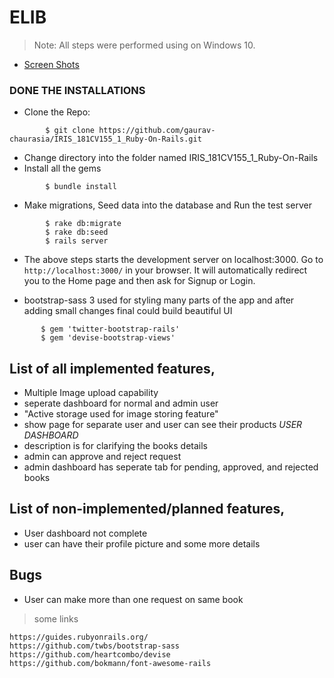 # ELIB

> Note: All steps were performed using on Windows 10.

- [Screen Shots](screenshot.md)

### DONE THE INSTALLATIONS

- Clone the Repo:

```
        $ git clone https://github.com/gaurav-chaurasia/IRIS_181CV155_1_Ruby-On-Rails.git
```

- Change directory into the folder named IRIS_181CV155_1_Ruby-On-Rails
- Install all the gems

```
        $ bundle install
```

- Make migrations, Seed data into the database and Run the test server

```
        $ rake db:migrate
        $ rake db:seed
        $ rails server
```

- The above steps starts the development server on localhost:3000. Go to `http://localhost:3000/` in your browser. It will automatically redirect you to the Home page and then ask for Signup or Login.

- bootstrap-sass 3 used for styling many parts of the app and after adding small changes final could build beautiful UI

```
       $ gem 'twitter-bootstrap-rails'
       $ gem 'devise-bootstrap-views'

```

## List of all implemented features,

- Multiple Image upload capability
- seperate dashboard for normal and admin user
- "Active storage used for image storing feature"
- show page for separate user and user can see their products _USER DASHBOARD_
- description is for clarifying the books details
- admin can approve and reject request
- admin dashboard has seperate tab for pending, approved, and rejected books

## List of non-implemented/planned features,

- User dashboard not complete
- user can have their profile picture and some more details

## Bugs

- User can make more than one request on same book

> some links

`https://guides.rubyonrails.org/`  
`https://github.com/twbs/bootstrap-sass`  
`https://github.com/heartcombo/devise`  
`https://github.com/bokmann/font-awesome-rails`
